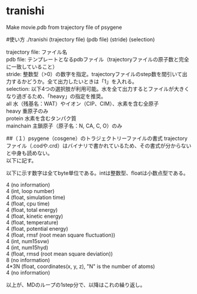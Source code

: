 # tranishi
Make movie.pdb from trajectory file of psygene

#使い方
./tranishi (trajectory file) (pdb file) (stride) (selection)


  trajectory file: ファイル名  
  pdb file: テンプレートとなるpdbファイル（trajectoryファイルの原子数と完全に一致していること）  
  stride: 整数型（>0）の数字を指定。trajectoryファイルのstep数を間引いて出力するかどうか。全て出力したいときは「1」を入れる。  
  selection: 以下4つの選択肢が利用可能。水を全て出力するとファイルが大きくなり過ぎるため、「heavy」の指定を推奨。  
    all       水（残基名：WAT）やイオン（CIP、CIM）、水素を含む全原子  
    heavy     重原子のみ  
    protein   水素を含むタンパク質  
    mainchain 主鎖原子（原子名：N, CA, C, O）のみ  


##（１）psygene（cosgene）のトラジェクトリーファイルの書式
trajectoryファイル（.codや.crd）はバイナリで書かれているため、その書式が分からないと中身も読めない。  
以下に記す。  

以下に示す数字は全てbyte単位である。intは整数型、floatは小数点型である。  


4 (no information)  
4 (int, loop number)  
4 (float, simulation time)  
4 (float, cpu time)  
4 (float, total energy)  
4 (float, kinetic energy)  
4 (float, temperature)  
4 (float, potential energy)  
4 (float, rmsf (root mean square fluctuation))  
4 (int, num15svw)  
4 (int, num15hyd)  
4 (float, rmsd (root mean square deviation))  
8 (no information)  
4*3N (float, coordinates(x, y, z), "N" is the number of atoms)  
4 (no information)  


以上が、MDのループの1step分で、以降はこれの繰り返し。


